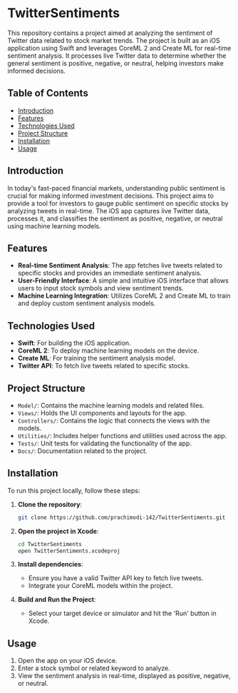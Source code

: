 # TwitterSentiments

This repository contains a project aimed at analyzing the sentiment of Twitter data related to stock market trends. The project is built as an iOS application using Swift and leverages CoreML 2 and Create ML for real-time sentiment analysis. It processes live Twitter data to determine whether the general sentiment is positive, negative, or neutral, helping investors make informed decisions.

## Table of Contents

- [Introduction](#introduction)
- [Features](#features)
- [Technologies Used](#technologies-used)
- [Project Structure](#project-structure)
- [Installation](#installation)
- [Usage](#usage)

## Introduction

In today's fast-paced financial markets, understanding public sentiment is crucial for making informed investment decisions. This project aims to provide a tool for investors to gauge public sentiment on specific stocks by analyzing tweets in real-time. The iOS app captures live Twitter data, processes it, and classifies the sentiment as positive, negative, or neutral using machine learning models.

## Features

- **Real-time Sentiment Analysis**: The app fetches live tweets related to specific stocks and provides an immediate sentiment analysis.
- **User-Friendly Interface**: A simple and intuitive iOS interface that allows users to input stock symbols and view sentiment trends.
- **Machine Learning Integration**: Utilizes CoreML 2 and Create ML to train and deploy custom sentiment analysis models.

## Technologies Used

- **Swift**: For building the iOS application.
- **CoreML 2**: To deploy machine learning models on the device.
- **Create ML**: For training the sentiment analysis model.
- **Twitter API**: To fetch live tweets related to specific stocks.

## Project Structure

- `Model/`: Contains the machine learning models and related files.
- `Views/`: Holds the UI components and layouts for the app.
- `Controllers/`: Contains the logic that connects the views with the models.
- `Utilities/`: Includes helper functions and utilities used across the app.
- `Tests/`: Unit tests for validating the functionality of the app.
- `Docs/`: Documentation related to the project.

## Installation

To run this project locally, follow these steps:

1. **Clone the repository**:
   ```bash
   git clone https://github.com/prachimodi-142/TwitterSentiments.git
   ```
2. **Open the project in Xcode**:
   ```bash
   cd TwitterSentiments
   open TwitterSentiments.xcodeproj
   ```
3. **Install dependencies**:
   - Ensure you have a valid Twitter API key to fetch live tweets.
   - Integrate your CoreML models within the project.

4. **Build and Run the Project**:
   - Select your target device or simulator and hit the 'Run' button in Xcode.

## Usage

1. Open the app on your iOS device.
2. Enter a stock symbol or related keyword to analyze.
3. View the sentiment analysis in real-time, displayed as positive, negative, or neutral.
